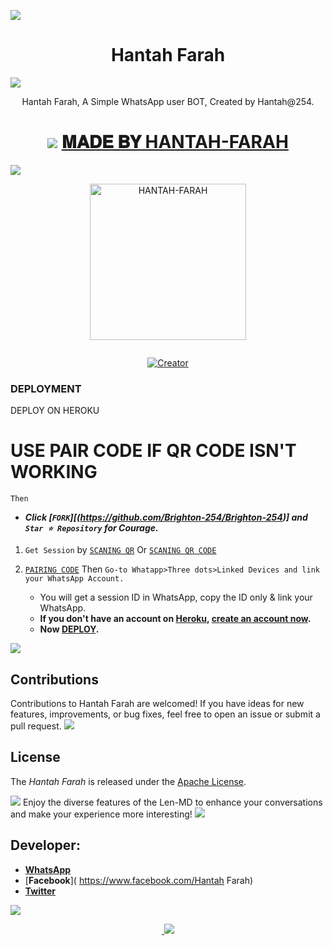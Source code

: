 <a><img src='https://i.imgur.com/LyHic3i.gif'/></a>
 <h1 align="center">Hantah Farah </h1>
 <a><img src='https://i.imgur.com/LyHic3i.gif'/></a>
<p align="center"> Hantah Farah, A Simple WhatsApp user BOT, Created by Hantah@254.
</p>
<h1 align="center">
<a><img src='https://i.imgur.com/LyHic3i.gif'/></a> 
<u> 𝐌𝐀𝐃𝐄 𝐁𝐘 HANTAH-FARAH </u> </h1>
<a><img src='https://i.imgur.com/LyHic3i.gif'/></a>
<p align="center">
  <a href="https://github.com/lenodewere/Len-MD">
    <img alt="HANTAH-FARAH" height="250x300" src="[b409800d-7cd0-4af6-b2ec-39e824aebcbc.jpg](https://copilot.microsoft.com/images/create/create-a-stylish-and-modern-logo-of-name-hantah-fa/1-665777ae3788477ba6a17539e2564eb3?id=Lf1jpE54C3%2byaVWeVPOwyg%3d%3d&view=detailv2&idpp=genimg&idpclose=1&thId=OIG4._tseDVg30Gy7ShYwz3la&skey=4vBiUHa3TJcV1jEJCXgwzZ2IfBRS0mDa461tdvaMoSg&FORM=SYDBIC)]">
  </a>
</p>

<p align="center">
  <a href="#"><img src="http://readme-typing-svg.herokuapp.com?color=d1fa02&center=true&vCenter=true&multiline=false&lines=HANTAH-FARAH-CODE-SPACE" alt="">
</p>
   
<p align="center">
<a href="#"><img title="Creator" src="https://img.shields.io/badge/Creator-HANTAH.FARAH-red.svg?style=for-the-badge&logo=github"></a>
</p>



### DEPLOYMENT ###

DEPLOY ON HEROKU 
   
 # USE PAIR CODE IF QR CODE ISN'T WORKING

 `Then`
   - ***Click [`FORK`][(https://github.com/Brighton-254/Brighton-254)] and `Star ⭐ Repository` for Courage.***
   
   1.  `Get Session` by [`SCANING QR`](https://lennie-W-qr.onrender.com)
     Or
[`SCANING QR CODE`](https://lennieqrb-a0a1bd0f905e.herokuapp.com/)
 

2. [`PAIRING CODE`](https://lenniepairer2-4641154cfcaa.herokuapp.com/pair) Then `Go-to Whatapp>Three dots>Linked Devices and link your WhatsApp Account.`
   - You will get a session ID in WhatsApp, copy the ID only & link your WhatsApp.
   - **If you don't have an account on [Heroku](https://signup.heroku.com/), [create an account now](https://signup.heroku.com/).**
   - **Now [DEPLOY](https://dashboard.heroku.com/new?template=https://github.com/l/Len-MD).**

<a><img src='https://i.imgur.com/LyHic3i.gif'/></a>
## Contributions

Contributions to Hantah Farah are welcomed! If you have ideas for new features, improvements, or bug fixes, feel free to open an issue or submit a pull request.
<a><img src='https://i.imgur.com/LyHic3i.gif'/></a>
## License

The *Hantah Farah* is released under the [Apache License](                        http://www.apache.org/licenses/).

<a><img src='https://i.imgur.com/LyHic3i.gif'/></a>
Enjoy the diverse features of the Len-MD to enhance your conversations and make your experience more interesting!
<a><img src='https://i.imgur.com/LyHic3i.gif'/></a>
## Developer:

- [**WhatsApp**](https://wa.me/254104881217)
- [**Facebook**](
https://www.facebook.com/Hantah Farah) 
- [**Twitter**](https://x.com/Hantahfarah) 

<a><img src='https://i.imgur.com/LyHic3i.gif'/></a>
<p align="center">
  <a href="#"><img src="http://readme-typing-svg.herokuapp.com?color=d1fa02&center=true&vCenter=true&multiline=false&lines=THANK+YOU✨!" alt="">
   <a><img src='https://i.imgur.com/LyHic3i.gif'/></a>
</p>
